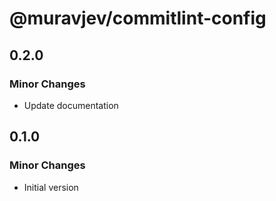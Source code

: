 # @muravjev/commitlint-config

## 0.2.0

### Minor Changes

- Update documentation

## 0.1.0

### Minor Changes

- Initial version

